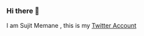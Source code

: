 ### Hi there 👋
I am Sujit Memane , this is my [Twitter Account](https://twitter.com/iAmSujitMemane)
<!--
**sujitmemane/sujitmemane** is a ✨ _special_ ✨ repository because its `README.md` (this file) appears on your GitHub profile.
I am Sujit Memane , this is my [Twitter Account](https://twitter.com/iAmSujitMemane)
Here are some ideas to get you started:

- 🔭 I’m currently working on ...
- 🌱 I’m currently learning ...
- 👯 I’m looking to collaborate on ...
- 🤔 I’m looking for help with ...
- 💬 Ask me about ...
- 📫 How to reach me: ...
- 😄 Pronouns: ...
- ⚡ Fun fact: ...
-->
